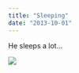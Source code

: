 ```yaml
---
title: "Sleeping"
date: "2013-10-01"
---
```


He sleeps a lot…

![](images/tumblr_inline_mtzgdn9yjl1qlj3bd.jpg)
